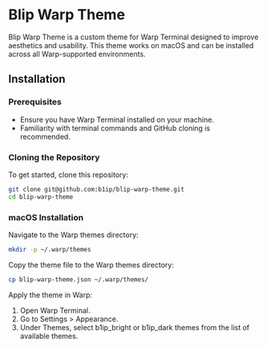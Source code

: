 # Blip Warp Theme

Blip Warp Theme is a custom theme for Warp Terminal designed to improve aesthetics and usability. This theme works on macOS and can be installed across all Warp-supported environments.

## Installation

### Prerequisites

- Ensure you have Warp Terminal installed on your machine.
- Familiarity with terminal commands and GitHub cloning is recommended.

### Cloning the Repository

To get started, clone this repository:

```bash
git clone git@github.com:b1ip/blip-warp-theme.git
cd blip-warp-theme
```

### macOS Installation

Navigate to the Warp themes directory:

```bash
mkdir -p ~/.warp/themes
```

Copy the theme file to the Warp themes directory:

```bash
cp blip-warp-theme.json ~/.warp/themes/
```

Apply the theme in Warp:

1. Open Warp Terminal.
2. Go to Settings > Appearance.
3. Under Themes, select b1ip_bright or b1ip_dark themes from the list of available themes.